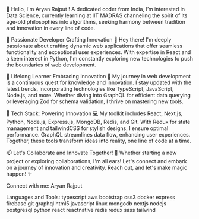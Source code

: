 👋 Hello, I'm Aryan Rajput !
A dedicated coder from India, I’m interested in Data Science, currently learning at IIT MADRAS channeling the spirit of its age-old philosophies into algorithms, seeking harmony between tradition and innovation in every line of code.

🚀 Passionate Developer Crafting Innovation 🌟
Hey there! I'm deeply passionate about crafting dynamic web applications that offer seamless functionality and exceptional user experiences. With expertise in React and a keen interest in Python, I'm constantly exploring new technologies to push the boundaries of web development.

🌱 Lifelong Learner Embracing Innovation 🚀
My journey in web development is a continuous quest for knowledge and innovation. I stay updated with the latest trends, incorporating technologies like TypeScript, JavaScript, Node.js, and more. Whether diving into GraphQL for efficient data querying or leveraging Zod for schema validation, I thrive on mastering new tools.

🔧 Tech Stack: Powering Innovation 💻
My toolkit includes React, Next.js, Python, Node.js, Express.js, MongoDB, Redis, and Git. With Redux for state management and tailwindCSS for stylish designs, I ensure optimal performance. GraphQL streamlines data flow, enhancing user experiences. Together, these tools transform ideas into reality, one line of code at a time.

📫 Let's Collaborate and Innovate Together! 🚀
Whether starting a new project or exploring collaborations, I'm all ears! Let's connect and embark on a journey of innovation and creativity. Reach out, and let's make magic happen! ✨

Connect with me:
Aryan Rajput

Languages and Tools:
typescript aws bootstrap css3 docker express firebase git graphql html5 javascript linux mongodb nextjs nodejs postgresql python react reactnative redis redux sass tailwind

<!---
Yash-aryanrajput01/Yash-aryanrajput01 is a ✨ special ✨ repository because its `README.md` (this file) appears on your GitHub profile.
You can click the Preview link to take a look at your changes.
--->
